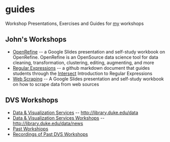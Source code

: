 # guides
Workshop Presentations, Exercises and Guides for [my](https://github.com/libjohn) workshops

## John's Workshops
* [OpenRefine](https://docs.google.com/presentation/d/1YkArEiaws0dMcyFZEppg4eZ7CxvqCTckjY78ao93zIw/edit?usp=sharing) -- a Google Slides presentation and self-study workbook on OpenRefine.  OpenRefine is an OpenSource data science tool for data cleaning, transformation, clustering, editing, augmenting, and more
* [Regular Expressions](/guides/regex/regex.md) -- a github markdown document that guides students through the [Intersect](http://www.intersect.org.au/course-resources) Introduction to Regular Expressions
* [Web Scraping](https://docs.google.com/presentation/d/1QVUR3B4QDgM5fLBtFditwKyGwij0hM1qDCUL56vs34k/edit?usp=sharing) -- A Google Slides presentation and self-study workbook on how to scrape data from web sources

## DVS Workshops
* [Data &amp; Visualization Services](http://library.duke.edu/data) -- http://library.duke.edu/data
* [Data &amp; Visualization Services Workshops](http://library.duke.edu/news) -- http://library.duke.edu/data/news
 * [Past Workshiops](http://library.duke.edu/data/news/past-workshops)
 * [Recordings of Past DVS Workshops](http://library.capture.duke.edu/Panopto/Pages/Sessions/List.aspx#folderID=%22647ef5c3-825a-4f22-8e06-0238601d1cb1%22)
